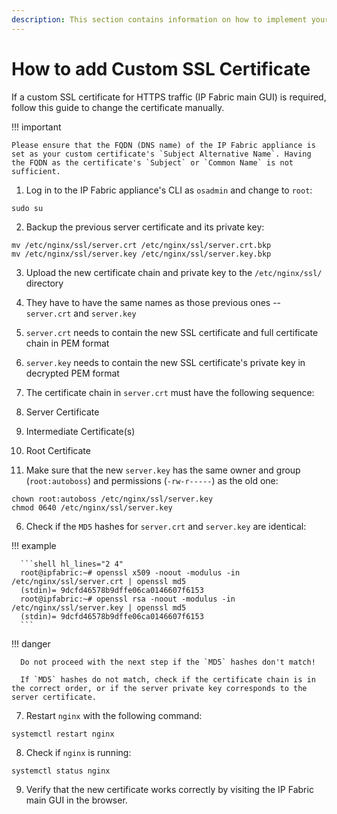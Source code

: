 ```yaml
---
description: This section contains information on how to implement your own custom TLS certificate for the web GUI.
---
```


# How to add Custom SSL Certificate

If a custom SSL certificate for HTTPS traffic (IP Fabric main GUI) is required, follow this guide to change the certificate manually.

!!! important

    Please ensure that the FQDN (DNS name) of the IP Fabric appliance is set as your custom certificate's `Subject Alternative Name`. Having the FQDN as the certificate's `Subject` or `Common Name` is not sufficient.

1. Log in to the IP Fabric appliance's CLI as `osadmin` and change to `root`:

  ```shell
  sudo su
  ```

2.  Backup the previous server certificate and its private key:

  ```shell
  mv /etc/nginx/ssl/server.crt /etc/nginx/ssl/server.crt.bkp
  mv /etc/nginx/ssl/server.key /etc/nginx/ssl/server.key.bkp
  ```

3.  Upload the new certificate chain and private key to the `/etc/nginx/ssl/` directory

  1.  They have to have the same names as those previous ones -- `server.crt` and `server.key`
  2.  `server.crt` needs to contain the new SSL certificate and full certificate chain in PEM format
  3.  `server.key` needs to contain the new SSL certificate's private key in decrypted PEM format

4.  The certificate chain in `server.crt` must have the following sequence:

  1.  Server Certificate
  2.  Intermediate Certificate(s)
  3.  Root Certificate

5.  Make sure that the new `server.key` has the same owner and group (`root:autoboss`) and permissions (`-rw-r-----`) as the old one:

  ```shell
  chown root:autoboss /etc/nginx/ssl/server.key
  chmod 0640 /etc/nginx/ssl/server.key
  ```

6.  Check if the `MD5` hashes for `server.crt` and `server.key` are identical:

  !!! example

      ```shell hl_lines="2 4"
      root@ipfabric:~# openssl x509 -noout -modulus -in /etc/nginx/ssl/server.crt | openssl md5
      (stdin)= 9dcfd46578b9dffe06ca0146607f6153
      root@ipfabric:~# openssl rsa -noout -modulus -in /etc/nginx/ssl/server.key | openssl md5
      (stdin)= 9dcfd46578b9dffe06ca0146607f6153
      ```
  !!! danger

      Do not proceed with the next step if the `MD5` hashes don't match!

      If `MD5` hashes do not match, check if the certificate chain is in the correct order, or if the server private key corresponds to the server certificate. 

7.  Restart `nginx` with the following command:

  ```shell
  systemctl restart nginx
  ```

8.  Check if `nginx` is running:

  ```shell
  systemctl status nginx
  ```

9. Verify that the new certificate works correctly by visiting the IP Fabric main GUI in the browser.
